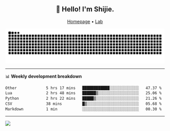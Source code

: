 <h2 align="center">👋 Hello! I'm Shijie.</h2>
<p align="center">
  <a href="https://xu-shi-jie.github.io"> Homepage</a> •
  <a href="https://onodalab.ees.hokudai.ac.jp"> Lab </a>
</p>

![Snake animation](https://github.com/xu-shi-jie/xu-shi-jie/blob/output/github-snake.svg)


-------

📊 **Weekly development breakdown**
<!--START_SECTION:waka-->

```txt
Other             5 hrs 17 mins   ████████████░░░░░░░░░░░░░   47.37 %
Lua               2 hrs 48 mins   ██████▒░░░░░░░░░░░░░░░░░░   25.06 %
Python            2 hrs 22 mins   █████▒░░░░░░░░░░░░░░░░░░░   21.26 %
CSV               38 mins         █▒░░░░░░░░░░░░░░░░░░░░░░░   05.68 %
Markdown          1 min           ░░░░░░░░░░░░░░░░░░░░░░░░░   00.30 %
```

<!--END_SECTION:waka-->

-------
![](https://komarev.com/ghpvc/?username=xu-shi-jie&style=flat-square&color=blue) 
